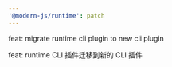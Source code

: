 ```yaml
---
'@modern-js/runtime': patch
---
```


feat: migrate runtime cli plugin to new cli plugin

feat: runtime CLI 插件迁移到新的 CLI 插件
